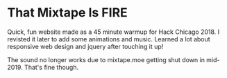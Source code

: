 # That Mixtape Is FIRE

Quick, fun website made as a 45 minute warmup for Hack Chicago 2018. I revisted it later to add some animations and music. Learned a lot about responsive web design and jquery after touching it up!

The sound no longer works due to mixtape.moe getting shut down in mid-2019. That's fine though.
